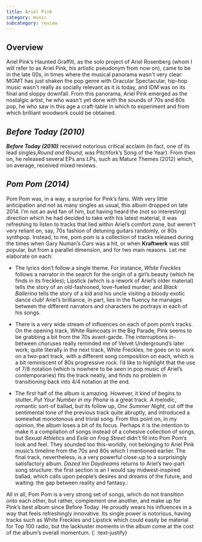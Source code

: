 ```yaml
---
title: Ariel Pink
category: music
subcategory: review
---
```


## Overview

Ariel Pink’s Haunted Graffiti, as the solo project of Ariel Rosenberg (whom I will refer to as Ariel Pink, his artistic pseudonym from now on), came to be in the late 00s, in times where the  musical panorama wasn't very clear: MGMT has just shaken the pop genre with Oracular Spectacular, hip-hop music wasn't really as socially relevant as it is today, and IDM was on its final and sloppy downfall.
From this panorama, Ariel Pink emerged as the nostalgic artist, he who wasn't yet done with the sounds of 70s and 80s pop, he who saw in this age a craft-table in which to experiment and from which brilliant woodwork could be obtained.

## *Before Today (2010)*

***Before Today (2010)*** received notorious critical acclaim (in fact, one of its lead singles,*Round and Round*, was Pitchfork’s Song of the Year). From then on, he released several EPs ans LPs, such as Mature Themes (2012) which, on average, received mixed reviews.

## *Pom Pom (2014)*

Pom Pom was, in a way, a surprise for Pink’s fans. With very little anticipation and not as many singles as usual, this album dropped on late 2014. I’m not an avid fan of him, but having heard the (not so interesting) direction which he had decided to take with his latest material, it was refreshing to listen to tracks that lied within Ariel’s comfort zone, but weren't very reliant on, say, 70s fashion of detuning guitars randomly, or 80s synthpop. Instead, to me, pom pom is a collection of tracks released during the times when Gary Numan’s *Cars* was a hit, or when **Kraftwerk** was still popular, but from a parallel dimension, and for two main reasons. Let me elaborate on each:

* The lyrics don’t follow a single theme. For instance, *White Freckles* follows a narrator in the search for the origin of a girl’s beauty (which he finds in its freckles); Lipstick (which is a rework of Ariel’s older material) tells the story of an old-fashioned, love-fueled murder; and *Black Ballerina* tells the story of a kid and his uncle visiting a bloody exotic dance club! Ariel’s brilliance, in part, lies in the fluency he manages between the different narrators and characters he portrays in each of his songs.

* There is a very wide stream of influences on each of pom pom’s tracks. On the opening track, White Raincoats in the Big Parade, Pink seems to be grabbing a bit from the 70s avant-garde. The interruptions in-between choruses really reminded me of Velvet Underground’s later work; quite literally in the next track, White Freckles, he goes on to work on a two-part track, with a different song composition on each, which is a bit reminiscent of 80s progressive rock. I’d like to highlight that the use of 7/8 notation (which is nowhere to be seen in pop music of Ariel’s contemporaries) fits the track neatly, and finds no problem in transitioning back into 4/4 notation at the end.

* The first half of the album is amazing. However, it kind of begins to stutter. *Put Your Number in my Phone* is a great track. A melodic, romantic sort-of ballad, but its follow up, *One Summer Night*, cut off the sentimental tone of the previous track quite abruptly, and introduced a somewhat monotonous and trivial song. From this point on, in my opinion, the album loses a bit of its focus. Perhaps it is the intention to make it a compilation of songs instead of a cohesive collection of songs, but *Sexual Athletics* and *Exile on Frog Street* didn't fit into Pom Pom‘s look and feel. They sounded too this-worldly, not belonging to Ariel Pink music’s timeline from the 70s and 80s which I mentioned earlier. The final track, nevertheless, is a very powerful close-up to a surprisingly satisfactory album. *Dazed Inn Daydreams* returns to Ariel’s two-part song structure: the first section is an I would say midwest-inspired ballad, which calls upon people’s desires and dreams of the future, and waiting: the gap between reality and fantasy.:

All in all, Pom Pom is a very strong set of songs, which do not transition onto each other, but rather, complement one another, and make up for Pink’s best album since Before Today. He proudly wears his influences in a way that feels refreshingly innovative. Its single power is notorious, having tracks such as White Freckles and Lipstick which could easily be material for Top 100 radio, but the lackluster moments in the album come at the cost of the album’s overall momentum.
{: .text-justify}